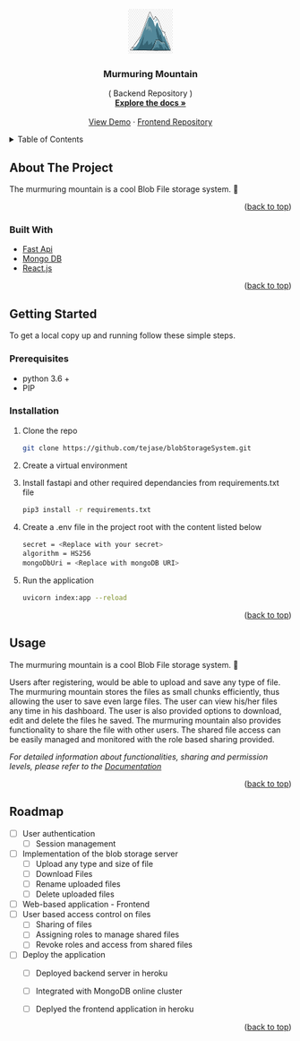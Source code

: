 <div id="top"></div>

<!-- PROJECT LOGO -->
<br />
<div align="center">
  <a href="https://github.com/tejase/blobStorageSystem">
    <img src="description/murmuringMountain.jpg" alt="Logo" width="80" height="80">
  </a>

<h3 align="center">Murmuring Mountain</h3>

  <p align="center">
    ( Backend Repository )
    <br />
    <a href="https://murmuring-mountain-24156.herokuapp.com/docs#"><strong>Explore the docs »</strong></a>
    <br />
    <br />
    <a href="https://murmuring-mountain-37015.herokuapp.com/">View Demo</a>
    ·
    <a href="https://github.com/tejase/blobStorageSystem-Frontend">Frontend Repository</a>
  </p>
</div>

<!-- TABLE OF CONTENTS -->
<details>
  <summary>Table of Contents</summary>
  <ol>
    <li>
      <a href="#about-the-project">About The Project</a>
      <ul>
        <li><a href="#built-with">Built With</a></li>
      </ul>
    </li>
    <li>
      <a href="#getting-started">Getting Started</a>
      <ul>
        <li><a href="#prerequisites">Prerequisites</a></li>
        <li><a href="#installation">Installation</a></li>
      </ul>
    </li>
    <li><a href="#usage">Usage</a></li>
    <li><a href="#roadmap">Roadmap</a></li>
  </ol>
</details>

<!-- ABOUT THE PROJECT -->

## About The Project

The murmuring mountain is a cool Blob File storage system. 🚀

<p align="right">(<a href="#top">back to top</a>)</p>

### Built With

- [Fast Api](https://fastapi.tiangolo.com/)
- [Mongo DB](https://www.mongodb.com/)
- [React.js](https://reactjs.org/)

<p align="right">(<a href="#top">back to top</a>)</p>

<!-- GETTING STARTED -->

## Getting Started

To get a local copy up and running follow these simple steps.

### Prerequisites

- python 3.6 +
- PIP

### Installation

1. Clone the repo
   ```sh
   git clone https://github.com/tejase/blobStorageSystem.git
   ```
2. Create a virtual environment

3. Install fastapi and other required dependancies from requirements.txt file
   ```sh
   pip3 install -r requirements.txt
   ```
4. Create a .env file in the project root with the content listed below
   ```sh
   secret = <Replace with your secret>
   algorithm = HS256
   mongoDbUri = <Replace with mongoDB URI>
   ```
5. Run the application 
   ```sh
   uvicorn index:app --reload
   ```

<p align="right">(<a href="#top">back to top</a>)</p>

<!-- USAGE EXAMPLES -->

## Usage

The murmuring mountain is a cool Blob File storage system. 🚀

Users after registering, would be able to upload and save any type of file. The murmuring mountain stores the files as small chunks efficiently, thus allowing the user to save even large files. The user can view his/her files any time in his dashboard. The user is also provided options to download, edit and delete the files he saved. The murmuring mountain also provides functionality to share the file with other users. The shared file access can be easily managed and monitored with the role based sharing provided.  

_For detailed information about functionalities, sharing and permission levels, please refer to the [Documentation](https://murmuring-mountain-24156.herokuapp.com/redoc)_

<p align="right">(<a href="#top">back to top</a>)</p>

<!-- ROADMAP -->

## Roadmap

- [ ] User authentication
    - [ ] Session management
- [ ] Implementation of the blob storage server
    - [ ] Upload any type and size of file
    - [ ] Download Files
    - [ ] Rename uploaded files
    - [ ] Delete uploaded files
- [ ] Web-based application - Frontend
- [ ] User based access control on files
    - [ ] Sharing of files
    - [ ] Assigning roles to manage shared files
    - [ ] Revoke roles and access from shared files
- [ ] Deploy the application
    - [ ] Deployed backend server in heroku
    - [ ] Integrated with MongoDB online cluster
    - [ ] Deplyed the frontend application in heroku


<p align="right">(<a href="#top">back to top</a>)</p>
